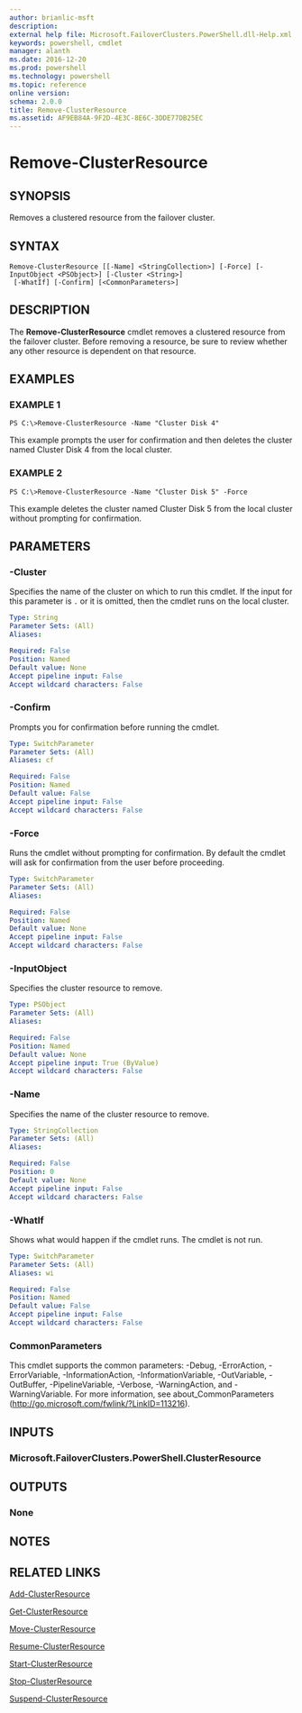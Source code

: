 ```yaml
---
author: brianlic-msft
description: 
external help file: Microsoft.FailoverClusters.PowerShell.dll-Help.xml
keywords: powershell, cmdlet
manager: alanth
ms.date: 2016-12-20
ms.prod: powershell
ms.technology: powershell
ms.topic: reference
online version: 
schema: 2.0.0
title: Remove-ClusterResource
ms.assetid: AF9EB84A-9F2D-4E3C-8E6C-3DDE77DB25EC
---
```


# Remove-ClusterResource

## SYNOPSIS
Removes a clustered resource from the failover cluster.

## SYNTAX

```
Remove-ClusterResource [[-Name] <StringCollection>] [-Force] [-InputObject <PSObject>] [-Cluster <String>]
 [-WhatIf] [-Confirm] [<CommonParameters>]
```

## DESCRIPTION
The **Remove-ClusterResource** cmdlet removes a clustered resource from the failover cluster.
Before removing a resource, be sure to review whether any other resource is dependent on that resource.

## EXAMPLES

### EXAMPLE 1
```
PS C:\>Remove-ClusterResource -Name "Cluster Disk 4"
```

This example prompts the user for confirmation and then deletes the cluster named Cluster Disk 4 from the local cluster.

### EXAMPLE 2
```
PS C:\>Remove-ClusterResource -Name "Cluster Disk 5" -Force
```

This example deletes the cluster named Cluster Disk 5 from the local cluster without prompting for confirmation.

## PARAMETERS

### -Cluster
Specifies the name of the cluster on which to run this cmdlet.
If the input for this parameter is `.` or it is omitted, then the cmdlet runs on the local cluster.

```yaml
Type: String
Parameter Sets: (All)
Aliases: 

Required: False
Position: Named
Default value: None
Accept pipeline input: False
Accept wildcard characters: False
```

### -Confirm
Prompts you for confirmation before running the cmdlet.

```yaml
Type: SwitchParameter
Parameter Sets: (All)
Aliases: cf

Required: False
Position: Named
Default value: False
Accept pipeline input: False
Accept wildcard characters: False
```

### -Force
Runs the cmdlet without prompting for confirmation.
By default the cmdlet will ask for confirmation from the user before proceeding.

```yaml
Type: SwitchParameter
Parameter Sets: (All)
Aliases: 

Required: False
Position: Named
Default value: None
Accept pipeline input: False
Accept wildcard characters: False
```

### -InputObject
Specifies the cluster resource to remove.

```yaml
Type: PSObject
Parameter Sets: (All)
Aliases: 

Required: False
Position: Named
Default value: None
Accept pipeline input: True (ByValue)
Accept wildcard characters: False
```

### -Name
Specifies the name of the cluster resource to remove.

```yaml
Type: StringCollection
Parameter Sets: (All)
Aliases: 

Required: False
Position: 0
Default value: None
Accept pipeline input: False
Accept wildcard characters: False
```

### -WhatIf
Shows what would happen if the cmdlet runs.
The cmdlet is not run.

```yaml
Type: SwitchParameter
Parameter Sets: (All)
Aliases: wi

Required: False
Position: Named
Default value: False
Accept pipeline input: False
Accept wildcard characters: False
```

### CommonParameters
This cmdlet supports the common parameters: -Debug, -ErrorAction, -ErrorVariable, -InformationAction, -InformationVariable, -OutVariable, -OutBuffer, -PipelineVariable, -Verbose, -WarningAction, and -WarningVariable. For more information, see about_CommonParameters (http://go.microsoft.com/fwlink/?LinkID=113216).

## INPUTS

### Microsoft.FailoverClusters.PowerShell.ClusterResource

## OUTPUTS

### None

## NOTES

## RELATED LINKS

[Add-ClusterResource](./Add-ClusterResource.md)

[Get-ClusterResource](./Get-ClusterResource.md)

[Move-ClusterResource](./Move-ClusterResource.md)

[Resume-ClusterResource](./Resume-ClusterResource.md)

[Start-ClusterResource](./Start-ClusterResource.md)

[Stop-ClusterResource](./Stop-ClusterResource.md)

[Suspend-ClusterResource](./Suspend-ClusterResource.md)

